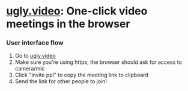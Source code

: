 # [ugly.video](https://ugly.video/): One-click video meetings in the browser

### User interface flow
1. Go to [ugly.video](https://ugly.video/)
2. Make sure you're using https; the browser should ask for access to camera/mic
3. Click "invite ppl" to copy the meeting link to clipboard
4. Send the link for other people to join!


